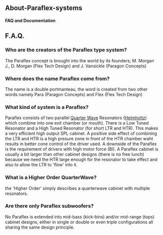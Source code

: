 ## About-Paraflex-systems
#### FAQ and Documentation

## F.A.Q.

### Who are the creators of the Paraflex type system?
The Paraflex concept is brought into the world by its founders; M. Morgan J., D. Morgan (Flex Tech Design) and J. Vansickle (Paragon Concepts)

### Where does the name Paraflex come from?
The name is a double portmanteau, the word is created from two other words namely Para (Paragon Concepts) and Flex (Flex Tech Design) 

### What kind of system is a Paraflex?
Paraflex consists of two parallel [Quarter Wave](https://en.wikipedia.org/wiki/Loudspeaker_enclosure#Quarter_wave_enclosure) Resonators ([Helmholtz](https://en.wikipedia.org/wiki/Helmholtz_resonance)) which combine into one exit chamber (or mouth). There is a Low Tuned Resonator and a High Tuned Resonator (for short LTR and HTR). This makes a very efficient high output SPL cabinet. A positive side effect of combining the LTR and HTR is a high presure zone in front of the HTR chamber waht results in  better cone control of the driver used. A downside of the Paraflex is the requirement of drivers with high motor force (Bl). A Paraflex cabinet is usually a bit larger than other cabinet designs (there is no free lunch) because we need the HTR large enough for the resonator to take effect and also to allow the LTR to 'flow' into it.


### What is a Higher Order QuarterWave?
the 'Higher Order' simply describes a quarterwave cabinet with multiple resonators.

### Are there only Paraflex subwoofers?
No Paraflex is extended into mid-bass (kick-bins) and/or mid-range (tops) cabinet designs, either in single or double or even triple configurations all sharing the same design principle. 

